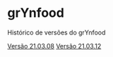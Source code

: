 # grYnfood

Histórico de versões do grYnfood

[Versão 21.03.08](/grynfood/21.03.08)
[Versão 21.03.12](/grynfood/21.03.12)
